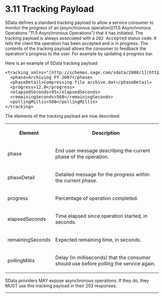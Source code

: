 # 3.11 Tracking Payload

SData defines a standard tracking payload to allow a service consumer to
monitor the progress of an [asynchronous operation](11.5 Asynchronous Operations "11.5 Asynchronous Operations")
that it has initiated. The tracking payload is always associated with a <tt>202
Accepted</tt> status code. It tells&nbsp;the client&nbsp;the operation has been accepted
and is in progress. The contents of the tracking payload allows the consumer to
feedback the operation's progress&nbsp;to the user.&nbsp;For example by updating a
progress bar.

Here is an example of SData tracking payload:

<pre>&lt;tracking xmlns="[http://schemas.sage.com/sdata/2008/1](http://schemas.sage.com/sdata/2008/1)" &gt;
&nbsp;&nbsp;&lt;phase&gt;Archiving FY 2007&lt;/phase&gt;
&nbsp;&nbsp;&lt;phaseDetail&gt;Compressing file archive.dat&lt;/phaseDetail&gt;
&nbsp; &lt;progress&gt;12.0&lt;/progress&gt;
&nbsp; &lt;elapsedSeconds&gt;95&lt;/elapsedSeconds&gt;
&nbsp; &lt;remainingSeconds&gt;568&lt;/remainingSeconds&gt;
  &lt;pollingMillis&gt;500&lt;/pollingMillis&gt;
&lt;/tracking&gt;</pre>

The elements of the tracking payload are now&nbsp;described:

<table class="content" print-width="100%" width="100%">
<tbody>

<tr>

<th>

**Element**

</th>
<th>

**Description**

</th>

</tr>

<tr>

<td>

phase

</td>
<td>

End user message describing the current phase of the operation.

</td>

</tr>

<tr>

<td>

phaseDetail

</td>
<td>

Detailed message for the progress within the current phase.

</td>

</tr>

<tr>

<td>

progress

</td>
<td>

Percentage of operation completed.

</td>

</tr>

<tr>

<td>

elapsedSeconds

</td>
<td>

Time elapsed since operation started, in seconds.

</td>

</tr>

<tr>

<td>

remainingSeconds

</td>
<td>

Expected remaining time, in seconds.

</td>

</tr>

<tr>

<td>

pollingMillis

</td>
<td>

Delay (in milliseconds) that the consumer should use before polling the
service again.

</td>

</tr>

</tbody>
</table>

SData providers MAY expose asynchronous operations. If they do,
they MUST use this tracking payload in their 202 responses.

* * *